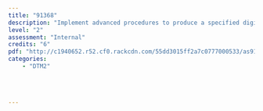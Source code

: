 ```yaml
---
title: "91368"
description: "Implement advanced procedures to produce a specified digital information outcome with dynamically linked data"
level: "2"
assessment: "Internal"
credits: "6"
pdf: "http://c1940652.r52.cf0.rackcdn.com/55dd3015ff2a7c0777000533/as91368.pdf"
categories:
    - "DTM2"
    
    
    
    
---
```

